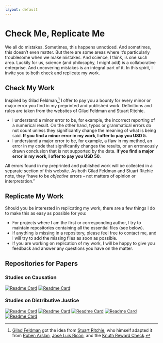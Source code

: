 ```yaml
---
layout: default
---
```


# Check Me, Replicate Me

We all do mistakes. Sometimes, this happens unnoticed. And sometimes, this doesn’t even matter. But there are some areas where it’s particularly troublesome when we make mistakes. And science, I think, is one such area. Luckily for us, science (and philosophy, I might add) is a collaborative enterprise. And uncovering mistakes is an integral part of it. In this spirit, I invite you to both check and replicate my work.

## Check My Work

Inspired by Gilad Feldman,[^1] I offer to pay you a bounty for every minor or major error you find in my preprinted and published work. Definitions and rules are taken from the websites of Gilad Feldman and Stuart Ritchie.

+ I understand a minor error to be, for example, the incorrect reporting of a numerical result. On the other hand, typos or grammatical errors do not count unless they significantly change the meaning of what is being said. __If you find a minor error in my work, I offer to pay you USD 5.__
+ I understand a major error to be, for example, a flaw in my method, an error in my code that significantly changes the results, or an erroneously drawn conclusion that is not supported by the data. __If you find a major error in my work, I offer to pay you USD 50.__

All errors found in my preprinted and published work will be collected in a separate section of this website. As both Gilad Feldman and Stuart Ritchie note, they “have to be _objective_ errors – not matters of opinion or interpretation.”

## Replicate My Work

Should you be interested in replicating my work, there are a few things I do to make this as easy as possible for you:

+ For projects where I am the first or corresponding author, I try to maintain repositories containing all the essential files (see below).
+ If anything is missing in a repository, please feel free to contact me, and I will try to add the missing files as soon as possible.
+ If you are working on replication of my work, I will be happy to give you feedback and answer any questions you have on the matter.

## Repositories for Papers

### Studies on Causation
[![Readme Card](https://github-readme-stats.vercel.app/api/pin/?username=alephmembeth&repo=causality-compositionality)](https://github.com/alephmembeth/causality-compositionality)
[![Readme Card](https://github-readme-stats.vercel.app/api/pin/?username=alephmembeth&repo=causality-revolver)](https://github.com/alephmembeth/causality-revolver)

### Studies on Distributive Justice
[![Readme Card](https://github-readme-stats.vercel.app/api/pin/?username=alephmembeth&repo=need-dissertation)](https://github.com/alephmembeth/need-dissertation)
[![Readme Card](https://github-readme-stats.vercel.app/api/pin/?username=alephmembeth&repo=need-kinds)](https://github.com/alephmembeth/need-kinds)
[![Readme Card](https://github-readme-stats.vercel.app/api/pin/?username=alephmembeth&repo=need-deeds)](https://github.com/alephmembeth/need-deeds)
[![Readme Card](https://github-readme-stats.vercel.app/api/pin/?username=alephmembeth&repo=need-accountability)](https://github.com/alephmembeth/need-accountability)
[![Readme Card](https://github-readme-stats.vercel.app/api/pin/?username=alephmembeth&repo=need-master-thesis)](https://github.com/alephmembeth/need-master-thesis)

[^1]: [Gilad Feldman](https://mgto.org/check-me-replicate-me/) got the idea from [Stuart Ritchie](https://www.sciencefictions.org/corrections), who himself adapted it from [Ruben Arslan](https://tellmeimwrong.formr.org/), [José Luis Ricón](https://nintil.com/prove-wrong-get-money), and the [Knuth Reward Check](https://en.wikipedia.org/wiki/Knuth_reward_check).
